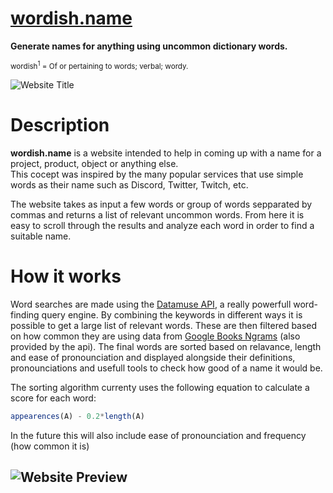 # [wordish.name](https://www.wordish.name)
**Generate names for anything using uncommon dictionary words.**<br>

<sup>wordish<sup>1</sup> = Of or pertaining to words; verbal; wordy.</sup>

![Website Title](https://i.imgur.com/Fzipg0l.png)

# Description
**wordish.name** is a website intended to help in coming up with a name for a project, product, object or anything else. <br>
This cocept was inspired by the many popular services that use simple words as their name such as Discord, Twitter, Twitch, etc.

The website takes as input a few words or group of words sepparated by commas and returns a list of relevant uncommon words. From here it is easy to scroll through the results and analyze each word in order to find a suitable name.


# How it works
Word searches are made using the [Datamuse API](https://www.datamuse.com/api/), a really powerfull word-finding query engine. By combining the keywords in different ways it is possible to get a large list of relevant words. These are then filtered based on how common they are using data from [Google Books Ngrams](https://books.google.com/ngrams/) (also provided by the api). The final words are sorted based on relavance, length and ease of pronounciation and displayed alongside their definitions, pronounciations and usefull tools to check how good of a name it would be.

The sorting algorithm currenty uses the following equation to calculate a score for each word:

```js
appearences(A) - 0.2*length(A)
```
In the future this will also include ease of pronounciation and frequency (how common it is)

![Website Preview](https://i.imgur.com/HYmGUtg.png)
---

